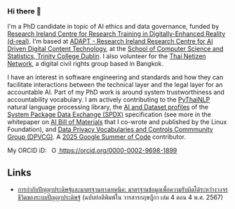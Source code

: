 ### Hi there 👋

<!--
**bact/bact** is a ✨ _special_ ✨ repository because its `README.md` (this file) appears on your GitHub profile.

Here are some ideas to get you started:

- 🔭 I’m currently working on ...
- 🌱 I’m currently learning ...
- 👯 I’m looking to collaborate on ...
- 🤔 I’m looking for help with ...
- 💬 Ask me about ...
- 📫 How to reach me: ...
- 😄 Pronouns: ...
- ⚡ Fun fact: ...
-->

I'm a PhD candidate in topic of AI ethics and data governance, funded by
[Research Ireland Centre for Research Training in Digitally-Enhanced Reality (d-real)](https://d-real.ie/).
I'm based at [ADAPT - Research Ireland Research Centre for AI Driven Digital Content Technology](https://www.adaptcentre.ie/),
at the [School of Computer Science and Statistics, Trinity College Dublin](https://www.scss.tcd.ie/).
I also volunteer for the [Thai Netizen Network](https://twitter.com/thainetizen),
a digital civil rights group based in Bangkok.

I have an interest in software engineering and standards and how they can facilitate interactions
between the technical layer and the legal layer for an accountable AI.
Part of my PhD work is around system trustworthiness and accountability vocabulary.
I am actively contributing to the [PyThaiNLP](https://github.com/PyThaiNLP/pythainlp/) natural language processing library,
the [AI and Dataset profiles](https://www.linuxfoundation.org/research/ai-bom) of the
[System Package Data Exchange (SPDX)](https://github.com/spdx/spdx-spec) specification
(see more in the whitepaper on [AI Bill of Materials](https://www.linuxfoundation.org/research/ai-bom) that I co-wrote
and published by the Linux Foundation),
and [Data Privacy Vocabularies and Controls Commmunity Group (DPVCG)](https://github.com/w3c/dpv/).
A [2025 Google Summer of Code](https://github.com/spdx/ntia-conformance-checker/wiki/Adding-SPDX-3.0-Support) contributor.

My ORCID iD: <a
    id="cy-effective-orcid-url"
    class="underline"
     href="https://orcid.org/0000-0002-9698-1899"
     target="orcid.widget"
     rel="me noopener noreferrer"
     style="vertical-align: top">
     <img
        src="https://orcid.org/sites/default/files/images/orcid_16x16.png"
        style="width: 1em; margin-inline-start: 0.5em"
        alt="ORCID iD icon"/>
      https://orcid.org/0000-0002-9698-1899
    </a>

## Links

- [การกำกับปัญญาประดิษฐ์และมาตรฐานทางเทคนิค: มาตรฐานข้อมูลเพื่อความรับผิดได้ระหว่างวงจรชีวิตของระบบปัญญาประดิษฐ์](https://github.com/bact/bact/blob/main/pub/ai-accountability-standards-ocs-202410.pdf) (ฉบับย่อตีพิมพ์ใน วารสารกฤษฎีกา เล่ม 4 ตอน 4 พ.ศ. 2567)
